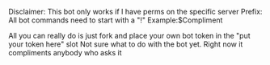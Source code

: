 Disclaimer: This bot only works if I have perms on the specific server
Prefix: All bot commands need to start with a "!"
Example:$Compliment

All you can really do is just fork and place your own bot token in the "put your token here" slot
Not sure what to do with the bot yet.
Right now it compliments anybody who asks it
